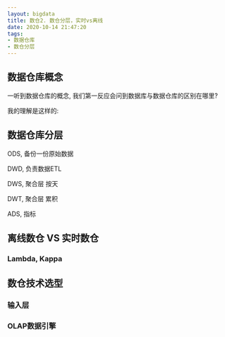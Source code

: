 ```yaml
---
layout: bigdata
title: 数仓2. 数仓分层，实时vs离线
date: 2020-10-14 21:47:20
tags:
- 数据仓库
- 数仓分层
---
```


## 数据仓库概念

一听到数据仓库的概念, 我们第一反应会问到数据库与数据仓库的区别在哪里?

我的理解是这样的:

## 数据仓库分层

ODS, 备份一份原始数据

DWD, 负责数据ETL

DWS, 聚合层 按天

DWT, 聚合层 累积

ADS, 指标

## 离线数仓 VS 实时数仓

### Lambda, Kappa

## 数仓技术选型

### 输入层

### OLAP数据引擎